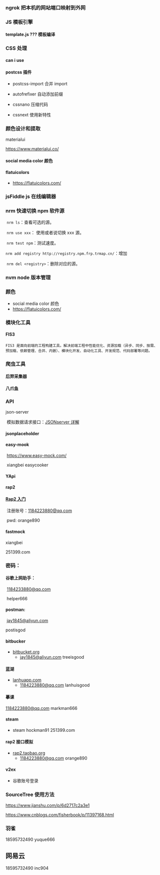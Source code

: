 ###

### ngrok 把本机的网站端口映射到外网

### JS 模板引擎

#### template.js ??? 模板编译

### CSS 处理

#### can i use

#### postcss 插件

- postcss-import 合并 import

- autofrefixer 自动添加前缀
- cssnano 压缩代码
- cssnext 使用新特性

### 颜色设计和提取

materialui

https://www.materialui.co/

#### social media color 颜色

#### flatuicolors

- <https://flatuicolors.com/>

### jsFiddle js 在线编辑器

### nrm 快速切换 npm 软件源

​ `nrm ls`：查看可选的源。

​ `nrm use xxx`： 使用或者说切换 xxx 源。

​ `nrm test npm`：测试速度。

​ `nrm add registry http://registry.npm.frp.trmap.cn/`：增加

​ `nrm del <registry>`：删除对应的源。

### nvm node 版本管理

### 颜色

- social media color 颜色
- <https://flatuicolors.com/>

### 模块化工具

#### FIS3

    FIS3 是面向前端的工程构建工具。解决前端工程中性能优化、资源加载（异步、同步、按需、预加载、依赖管理、合并、内嵌）、模块化开发、自动化工具、开发规范、代码部署等问题。

### 爬虫工具

#### 后羿采集器

#### 八爪鱼

### API

json-server

​ 模拟数据请求接口：[JSONserver 详解](https://www.cnblogs.com/ys-wuhan/p/6387791.html)

#### jsonplaceholder

#### easy-mook

​ https://www.easy-mock.com/

​ xiangbei easycooker

#### YApi

#### rap2

#### [Rap2 入门](https://www.jianshu.com/p/22d21ec04cd0)

​ 注册账号：1184223880@qq.com

​ pwd: orange890

#### fastmock

xiangbei

251399.com

### 密码：

#### 谷歌上网助手：

​ 1184233880@qq.com

​ helper666

#### postman:

​ jay1845@aliyun.com

postisgod

#### bitbucker

- [bitbucket.org](https://bitbucket.org/account/signup/)
  - jay1845@aliyun.com treeisgood

#### 蓝湖

- [lanhuapp.com](https://lanhuapp.com/web/)
  - 1184223880@qq.com lanhuisgood

#### 摹课

1184223880@qq.com
markman666

#### steam

- steam hockman91 251399.com

#### rap2 接口模拟

- [rap2.taobao.org](http://rap2.taobao.org/account/register)
  - 1184223880@qq.com orange890

#### v2ex

- 谷歌账号登录

### SourceTree 使用方法

https://www.jianshu.com/p/6d2717c2a3e1

https://www.cnblogs.com/fisherbook/p/11397168.html

### 羽雀

18595732490
yuque666

## 网易云
 18595732490
 inc904